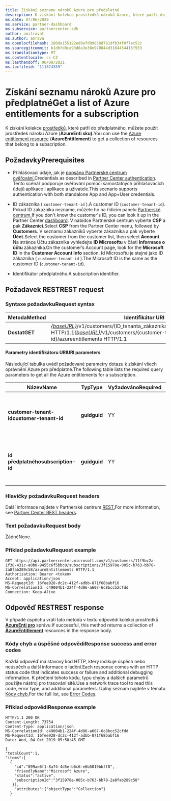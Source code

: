```yaml
---
title: Získání seznamu nároků Azure pro předplatné
description: K získání kolekce prostředků nároků Azure, které patří do předplatného, můžete použít prostředek AzureEnti zaměnění.
ms.date: 07/06/2020
ms.service: partner-dashboard
ms.subservice: partnercenter-sdk
author: amitravat
ms.author: amrava
ms.openlocfilehash: 280da155122ed9efd99838d7819fb34f8f7ec52c
ms.sourcegitcommit: b1d6fd0ca93d8a3e30e970844d3164454415f553
ms.translationtype: MT
ms.contentlocale: cs-CZ
ms.lasthandoff: 06/09/2021
ms.locfileid: "111874359"
---
```

# <a name="get-a-list-of-azure-entitlements-for-a-subscription"></a><span data-ttu-id="8a1f3-103">Získání seznamu nároků Azure pro předplatné</span><span class="sxs-lookup"><span data-stu-id="8a1f3-103">Get a list of Azure entitlements for a subscription</span></span>

<span data-ttu-id="8a1f3-104">K získání kolekce [prostředků,](subscription-resources.md#azureentitlement) které patří do předplatného, můžete použít prostředek nároku Azure (**AzureEnti sku).**</span><span class="sxs-lookup"><span data-stu-id="8a1f3-104">You can use the [Azure entitlement resource](subscription-resources.md#azureentitlement) (**AzureEntitlement**) to get a collection of resources that belong to a subscription.</span></span>

## <a name="prerequisites"></a><span data-ttu-id="8a1f3-105">Požadavky</span><span class="sxs-lookup"><span data-stu-id="8a1f3-105">Prerequisites</span></span>

- <span data-ttu-id="8a1f3-106">Přihlašovací údaje, jak je [popsáno Partnerské centrum ověřování.](partner-center-authentication.md)</span><span class="sxs-lookup"><span data-stu-id="8a1f3-106">Credentials as described in [Partner Center authentication](partner-center-authentication.md).</span></span> <span data-ttu-id="8a1f3-107">Tento scénář podporuje ověřování pomocí samostatných přihlašovacích údajů aplikace i aplikace a uživatele.</span><span class="sxs-lookup"><span data-stu-id="8a1f3-107">This scenario supports authentication with both standalone App and App+User credentials.</span></span>

- <span data-ttu-id="8a1f3-108">ID zákazníka ( `customer-tenant-id` ).</span><span class="sxs-lookup"><span data-stu-id="8a1f3-108">A customer ID (`customer-tenant-id`).</span></span> <span data-ttu-id="8a1f3-109">Pokud ID zákazníka neznáme, můžete ho na řídicím panelu [Partnerské centrum.](https://partner.microsoft.com/dashboard)</span><span class="sxs-lookup"><span data-stu-id="8a1f3-109">If you don't know the customer's ID, you can look it up in the Partner Center [dashboard](https://partner.microsoft.com/dashboard).</span></span> <span data-ttu-id="8a1f3-110">V nabídce Partnerské centrum vyberte **CSP** a pak **Zákazníci.**</span><span class="sxs-lookup"><span data-stu-id="8a1f3-110">Select **CSP** from the Partner Center menu, followed by **Customers**.</span></span> <span data-ttu-id="8a1f3-111">V seznamu zákazníků vyberte zákazníka a pak vyberte **Účet.**</span><span class="sxs-lookup"><span data-stu-id="8a1f3-111">Select the customer from the customer list, then select **Account**.</span></span> <span data-ttu-id="8a1f3-112">Na stránce Účtu zákazníka vyhledejte **ID Microsoftu** v části **Informace o účtu** zákazníka.</span><span class="sxs-lookup"><span data-stu-id="8a1f3-112">On the customer’s Account page, look for the **Microsoft ID** in the **Customer Account Info** section.</span></span> <span data-ttu-id="8a1f3-113">Id Microsoftu je stejné jako ID zákazníka ( `customer-tenant-id` ).</span><span class="sxs-lookup"><span data-stu-id="8a1f3-113">The Microsoft ID is the same as the customer ID  (`customer-tenant-id`).</span></span>

- <span data-ttu-id="8a1f3-114">Identifikátor předplatného.</span><span class="sxs-lookup"><span data-stu-id="8a1f3-114">A subscription identifier.</span></span>

## <a name="rest-request"></a><span data-ttu-id="8a1f3-115">Požadavek REST</span><span class="sxs-lookup"><span data-stu-id="8a1f3-115">REST request</span></span>

### <a name="request-syntax"></a><span data-ttu-id="8a1f3-116">Syntaxe požadavku</span><span class="sxs-lookup"><span data-stu-id="8a1f3-116">Request syntax</span></span>

| <span data-ttu-id="8a1f3-117">Metoda</span><span class="sxs-lookup"><span data-stu-id="8a1f3-117">Method</span></span>  | <span data-ttu-id="8a1f3-118">Identifikátor URI žádosti</span><span class="sxs-lookup"><span data-stu-id="8a1f3-118">Request URI</span></span>                                                                                                                   |
|---------|---------------------------------------------------------------------------------|
| <span data-ttu-id="8a1f3-119">**Dostat**</span><span class="sxs-lookup"><span data-stu-id="8a1f3-119">**GET**</span></span> | <span data-ttu-id="8a1f3-120">[*{baseURL}*](partner-center-rest-urls.md)/v1/customers/{ID_tenanta_zákazníka}/subscriptions/{ID_předplatného}/azureentiments HTTP/1.1</span><span class="sxs-lookup"><span data-stu-id="8a1f3-120">[*{baseURL}*](partner-center-rest-urls.md)/v1/customers/{customer-tenant-id}/subscriptions/{subscription-id}/azureentitlements HTTP/1.1</span></span> |

#### <a name="uri-parameters"></a><span data-ttu-id="8a1f3-121">Parametry identifikátoru URI</span><span class="sxs-lookup"><span data-stu-id="8a1f3-121">URI parameters</span></span>

<span data-ttu-id="8a1f3-122">Následující tabulka uvádí požadované parametry dotazu k získání všech oprávnění Azure pro předplatné.</span><span class="sxs-lookup"><span data-stu-id="8a1f3-122">The following table lists the required query parameters to get all the Azure entitlements for a subscription.</span></span>

| <span data-ttu-id="8a1f3-123">Název</span><span class="sxs-lookup"><span data-stu-id="8a1f3-123">Name</span></span>                   | <span data-ttu-id="8a1f3-124">Typ</span><span class="sxs-lookup"><span data-stu-id="8a1f3-124">Type</span></span>     | <span data-ttu-id="8a1f3-125">Vyžadováno</span><span class="sxs-lookup"><span data-stu-id="8a1f3-125">Required</span></span> | <span data-ttu-id="8a1f3-126">Popis</span><span class="sxs-lookup"><span data-stu-id="8a1f3-126">Description</span></span>                           |
|------------------------|----------|----------|---------------------------------------|
| <span data-ttu-id="8a1f3-127">**customer-tenant-id**</span><span class="sxs-lookup"><span data-stu-id="8a1f3-127">**customer-tenant-id**</span></span> | <span data-ttu-id="8a1f3-128">**guid**</span><span class="sxs-lookup"><span data-stu-id="8a1f3-128">**guid**</span></span> | <span data-ttu-id="8a1f3-129">Y</span><span class="sxs-lookup"><span data-stu-id="8a1f3-129">Y</span></span>        | <span data-ttu-id="8a1f3-130">Identifikátor GUID odpovídající zákazníkovi.</span><span class="sxs-lookup"><span data-stu-id="8a1f3-130">A GUID corresponding to the customer.</span></span> |
| <span data-ttu-id="8a1f3-131">**id předplatného**</span><span class="sxs-lookup"><span data-stu-id="8a1f3-131">**subscription-id**</span></span>       | <span data-ttu-id="8a1f3-132">**guid**</span><span class="sxs-lookup"><span data-stu-id="8a1f3-132">**guid**</span></span> | <span data-ttu-id="8a1f3-133">Y</span><span class="sxs-lookup"><span data-stu-id="8a1f3-133">Y</span></span>        | <span data-ttu-id="8a1f3-134">Identifikátor GUID odpovídající předplatnému.</span><span class="sxs-lookup"><span data-stu-id="8a1f3-134">A GUID corresponding to the subscription.</span></span>    |

### <a name="request-headers"></a><span data-ttu-id="8a1f3-135">Hlavičky požadavku</span><span class="sxs-lookup"><span data-stu-id="8a1f3-135">Request headers</span></span>

<span data-ttu-id="8a1f3-136">Další informace najdete v Partnerské centrum [REST.](headers.md)</span><span class="sxs-lookup"><span data-stu-id="8a1f3-136">For more information, see [Partner Center REST headers](headers.md).</span></span>

### <a name="request-body"></a><span data-ttu-id="8a1f3-137">Text požadavku</span><span class="sxs-lookup"><span data-stu-id="8a1f3-137">Request body</span></span>

<span data-ttu-id="8a1f3-138">Žádné</span><span class="sxs-lookup"><span data-stu-id="8a1f3-138">None.</span></span>

### <a name="request-example"></a><span data-ttu-id="8a1f3-139">Příklad požadavku</span><span class="sxs-lookup"><span data-stu-id="8a1f3-139">Request example</span></span>

```http
GET https://api.partnercenter.microsoft.com/v1/customers/11f9bc2a-1f38-431c-a0b0-9455c6f5bbc0/subscriptions/3f15978e-005c-b763-bb78-2a8fab289c58/azureEntitlements HTTP/1.1
Authorization: Bearer <token>
Accept: application/json
MS-RequestId: 16fee928-dc2c-412f-adbb-871f68babf16
MS-CorrelationId: c49004b1-224f-4d86-a607-6c8bcc52cfdd
Connection: Keep-Alive
```

## <a name="rest-response"></a><span data-ttu-id="8a1f3-140">Odpověď REST</span><span class="sxs-lookup"><span data-stu-id="8a1f3-140">REST response</span></span>

<span data-ttu-id="8a1f3-141">V případě úspěchu vrátí tato metoda v textu odpovědi kolekci prostředků [**AzureEnti pro**](subscription-resources.md#azureentitlement) správu.</span><span class="sxs-lookup"><span data-stu-id="8a1f3-141">If successful, this method returns a collection of [**AzureEntitlement**](subscription-resources.md#azureentitlement) resources in the response body.</span></span>

### <a name="response-success-and-error-codes"></a><span data-ttu-id="8a1f3-142">Kódy chyb a úspěšné odpovědi</span><span class="sxs-lookup"><span data-stu-id="8a1f3-142">Response success and error codes</span></span>

<span data-ttu-id="8a1f3-143">Každá odpověď má stavový kód HTTP, který indikuje úspěch nebo neúspěch a další informace o ladění.</span><span class="sxs-lookup"><span data-stu-id="8a1f3-143">Each response comes with an HTTP status code that indicates success or failure and additional debugging information.</span></span> <span data-ttu-id="8a1f3-144">K přečtení tohoto kódu, typu chyby a dalších parametrů použijte nástroj pro trasování sítě.</span><span class="sxs-lookup"><span data-stu-id="8a1f3-144">Use a network trace tool to read this code, error type, and additional parameters.</span></span> <span data-ttu-id="8a1f3-145">Úplný seznam najdete v tématu [Kódy chyb.](error-codes.md)</span><span class="sxs-lookup"><span data-stu-id="8a1f3-145">For the full list, see [Error Codes](error-codes.md).</span></span>

### <a name="response-example"></a><span data-ttu-id="8a1f3-146">Příklad odpovědi</span><span class="sxs-lookup"><span data-stu-id="8a1f3-146">Response example</span></span>

```http
HTTP/1.1 200 OK
Content-Length: 73754
Content-Type: application/json
MS-CorrelationId: c49004b1-224f-4d86-a607-6c8bcc52cfdd
MS-RequestId: 16fee928-dc2c-412f-adbb-871f68babf16
Date: Wed, 04 Oct 2019 05:50:45 GMT

{
"totalCount":1,
"items":[
  {
    "id":"899ae6f1-8a74-4d5e-b6c6-e6b5019bbff8",
    "friendlyName":"Microsoft Azure",
    "status":"active",
    "subscriptionId":"3f15978e-005c-b763-bb78-2a8fab289c58"
   }],
    "attributes":{"objectType":"Collection"}
  }
```
